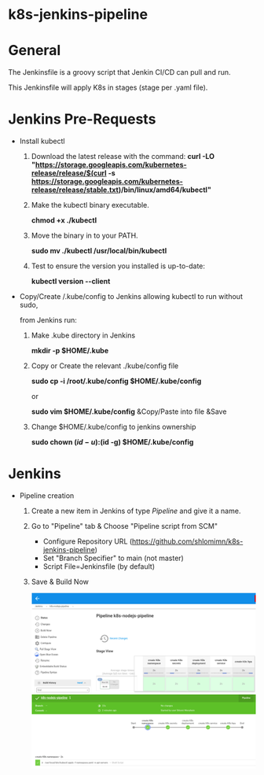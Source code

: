 # k8s-jenkins-pipeline

# General
The Jenkinsfile is a groovy script that Jenkin CI/CD can pull and run.

This Jenkinsfile will apply K8s in stages (stage per .yaml file).

# Jenkins Pre-Requests
  * Install kubectl
    1. Download the latest release with the command:
       **curl -LO "https://storage.googleapis.com/kubernetes-release/release/$(curl -s https://storage.googleapis.com/kubernetes-release/release/stable.txt)/bin/linux/amd64/kubectl"**
    
    2. Make the kubectl binary executable.
    
       **chmod +x ./kubectl**
    
    3. Move the binary in to your PATH.
    
       **sudo mv ./kubectl /usr/local/bin/kubectl**
       
    4. Test to ensure the version you installed is up-to-date:
    
       **kubectl version --client**


  * Copy/Create /.kube/config to Jenkins allowing kubectl to run without sudo, 
  
    from Jenkins run:
    1. Make .kube directory in Jenkins
    
       **mkdir -p $HOME/.kube**
       
    2. Copy or Create the relevant ./kube/config file
    
       **sudo cp -i /root/.kube/config $HOME/.kube/config**
       
       or
       
       **sudo vim $HOME/.kube/config**
       &Copy/Paste into file &Save
    
    3. Change $HOME/.kube/config to jenkins ownership
    
       **sudo chown $(id -u):$(id -g) $HOME/.kube/config**

# Jenkins 
  * Pipeline creation
    1. Create a new item in Jenkins of type *Pipeline* and give it a name.
    
    2. Go to "Pipeline" tab & Choose "Pipeline script from SCM"
       * Configure Repository URL (https://github.com/shlomimn/k8s-jenkins-pipeline)
       * Set "Branch Specifier" to main (not master)
       * Script File=Jenkinsfile (by default)
       
    3. Save & Build Now

       <img src="images/Screenshot from Jenkins.png"/>
         
       <img src="images/Screenshot from blue-ocean.png"/>
